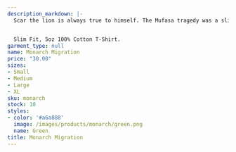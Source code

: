 ```yaml
---
description_markdown: |-
  Scar the lion is always true to himself. The Mufasa tragedy was a slight blemish in what was otherwise a saint-like life.


  Slim Fit, 5oz 100% Cotton T-Shirt.
garment_type: null
name: Monarch Migration
price: "30.00"
sizes:
- Small
- Medium
- Large
- XL
sku: monarch
stock: 10
styles:
- color: '#a6a888'
  image: /images/products/monarch/green.png
  name: Green
title: Monarch Migration
---
```

